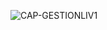 ![CAP-GESTIONLIV1](https://github.com/user-attachments/assets/61a03ea7-8535-440a-b23d-175eacaf10a4)
